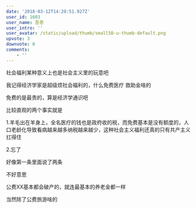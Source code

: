 ```yaml
---
date: '2018-03-12T14:20:51.927Z'
user_id: 1603
user_name: 吾思
user_intro: ''
user_avatar: /static/upload/thumb/small50-u-thumb-default.png
upvote: 3
downvote: 0
comments:
    - ''
---
```


社会福利某种意义上也是社会主义里的玩意吧

我记得经济学家是超级烦社会福利的，什么免费医疗 救助金啥的

免费的是最贵的，算是经济学通识吧

比较直观的两个事实就是

1.羊毛出在羊身上，全名医疗的钱也是政府收的税，而免费基本是没有额度的，人口老龄化导致看病越来越多纳税越来越少，这种社会主义福利还真的只有共产主义扛得住

2.忘了

好像第一条里面说了两条

不好意思

公费XX基本都会破产的，就连最基本的养老金都一样

当然除了公费旅游啥的
